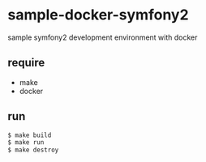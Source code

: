 # sample-docker-symfony2

sample symfony2 development environment with docker

## require

* make
* docker

## run

```zsh
$ make build
$ make run
$ make destroy
```
